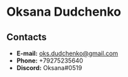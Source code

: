 # Oksana Dudchenko

## Contacts
* **E-mail:** oks.dudchenko@gmail.com
* **Phone:** +79275235640
* **Discord:** Oksana#0519 